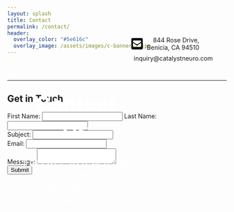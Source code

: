 ```yaml
---
layout: splash
title: Contact
permalink: /contact/
header:
  overlay_color: "#5e616c"
  overlay_image: /assets/images/c-banner-2.jpg
---
```


<header class="header" style="position: relative;">
  <div class="header-overlay" style="position: absolute; top: 0; left: 0; width: 100%; height: 100%; background-color: rgba(0, 0, 0, 0.4); display: flex; flex-direction: row;">
    <div class="header-content" style="flex-basis: 67%; color: #ffffff; margin-left: 2rem;">
      <h1 style="font-size: 3rem;">Contact Us</h1>
      <p style="font-size: 1.5rem;">Feel free to reach out to us with any inquiries or questions.</p>
    </div>
    <div class="contact-info" style="flex-basis: 33%; text-align: right; margin-right: 2rem; display: flex; flex-direction: column; justify-content: flex-end;">
      <div style="display: flex; align-items: center;">
        <svg xmlns="http://www.w3.org/2000/svg" width="30" height="30" viewBox="0 0 448 512">
          <!-- Font Awesome Pro 5.15.4 by @fontawesome - https://fontawesome.com License - https://fontawesome.com/license (Commercial License) -->
          <path d="M400 32H48C21.49 32 0 53.49 0 80v352c0 26.51 21.49 48 48 48h352c26.51 0 48-21.49 48-48V80c0-26.51-21.49-48-48-48zM178.117 262.104C87.429 196.287 88.353 196.121 64 177.167V152c0-13.255 10.745-24 24-24h272c13.255 0 24 10.745 24 24v25.167c-24.371 18.969-23.434 19.124-114.117 84.938-10.5 7.655-31.392 26.12-45.883 25.894-14.503.218-35.367-18.227-45.883-25.895zM384 217.775V360c0 13.255-10.745 24-24 24H88c-13.255 0-24-10.745-24-24V217.775c13.958 10.794 33.329 25.236 95.303 70.214 14.162 10.341 37.975 32.145 64.694 32.01 26.887.134 51.037-22.041 64.72-32.025 61.958-44.965 81.325-59.406 95.283-70.199z"/>
        </svg>
        <p style="margin: 0 0 0 0.5rem;">
          844 Rose Drive, <br>
          Benicia, CA 94510
        </p>
      </div>
      <div style="display: flex; align-items: center; margin-top: 0.5rem;">
        <svg xmlns="http://www.w3.org/2000/svg" width="30" height="30" viewBox="0 0 384 512">
          <!-- Font Awesome Pro 5.15.4 by @fontawesome - https://fontawesome.com License - https://fontawesome.com/license (Commercial License) -->
          <path d="M172.268 501.67C26.97 291.031 0 269.413 0 192 0 85.961 85.961 0 192 0s192 85.961 192 192c0 77.413-26.97 99.031-172.268 309.67-9.535 13.774-29.93 13.773-39.464 0zM192 272c44.183 0 80-35.817 80-80s-35.817-80-80-80-80 35.817-80 80 35.817 80 80 80z"/>
        </svg>
        <p style="margin: 0 0 0 0.5rem;">
          inquiry@catalystneuro.com
        </p>
      </div>
    </div>
  </div>
</header>

---

## Get in Touch

<form action="/submit-contact" method="POST">
  <div>
    <label for="first_name">First Name:</label>
    <input type="text" id="first_name" name="first_name" required>
    <label for="last_name">Last Name:</label>
    <input type="text" id="last_name" name="last_name" required>
  </div>
  <div>
    <label for="subject">Subject:</label>
    <input type="text" id="subject" name="subject" required>
  </div>
  <div>
    <label for="email">Email:</label>
    <input type="email" id="email" name="email" required>
  </div>
  <div>
    <label for="message">Message:</label>
    <textarea id="message" name="message" required></textarea>
  </div>
  <div>
    <input type="submit" value="Submit">
  </div>
</form>